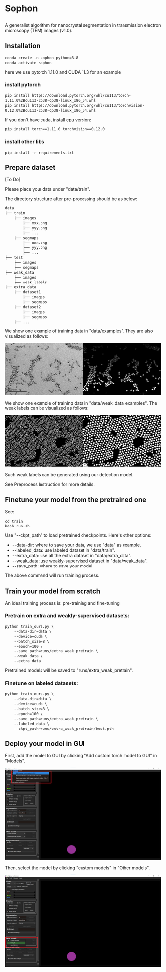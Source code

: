 # <p>  <b>Sophon </b> </p>

A generalist algorithm for nanocrystal segmentation in transmission electron microscopy (TEM) images (v1.0).

## Installation
```
conda create -n sophon python=3.8
conda activate sophon
```

here we use pytorch 1.11.0 and CUDA 11.3 for an example 

### install pytorch
```
pip install https://download.pytorch.org/whl/cu113/torch-1.11.0%2Bcu113-cp38-cp38-linux_x86_64.whl
pip install https://download.pytorch.org/whl/cu113/torchvision-0.12.0%2Bcu113-cp38-cp38-linux_x86_64.whl
```

If you don't have cuda, install cpu version:

```
pip install torch==1.11.0 torchvision==0.12.0
```

### install other libs
```
pip install -r requirements.txt
```

## Prepare dataset

[To Do]

Please place your data under "data/train".

The directory structure after pre-processing should be as below:

```
data
├── train
    ├── images
        ├── xxx.png
        ├── yyy.png
        ├── ...
    ├── segmaps
        ├── xxx.png
        ├── yyy.png
        ├── ...
├── test
    ├── images
    ├── segmaps
├── weak_data
    ├── images
    ├── weak_labels
├── extra_data
    ├── dataset1
        ├── images
        ├── segmaps
    ├── dataset2
        ├── images
        ├── segmaps
    ├── ...
```

We show one example of training data in "data/examples". They are also visualized as follows:

![Training data](../data/examples/visualization/1-0001_16.png)

We show one example of training data in "data/weak_data_examples". The weak labels can be visualized as follows:

![Weakly training label](../data/weak_data_examples/weak_labels/1-0001.png)

Such weak labels can be generated using our detection model. 

See [Preprocess Instruction](../preprocess/README.md) for more details.

## Finetune your model from the pretrained one

See:

```
cd train
bash run.sh
```

Use "--ckpt_path" to load pretrained checkpoints. Here's other options:

- --data-dir: where to save your data, we use "data" as example.
- --labeled_data: use labeled dataset in "data/train".
- --extra_data: use all the extra dataset in "data/extra_data".
- --weak_data: use weakly-supervised dataset in "data/weak_data".
- --save_path: where to save your model

The above command will run training process.

## Train your model from scratch

An ideal training process is: pre-training and fine-tuning

### Pretrain on extra and weakly-supervised datasets:

```
python train_ours.py \
    --data-dir=data \
    --device=cuda \
    --batch_size=8 \
    --epoch=100 \
    --save_path=runs/extra_weak_pretrain \
    --weak_data \
    --extra_data
```

Pretrained models will be saved to "runs/extra_weak_pretrain".

### Finetune on labeled datasets:

```
python train_ours.py \
    --data-dir=data \
    --device=cuda \
    --batch_size=8 \
    --epoch=100 \
    --save_path=runs/extra_weak_pretrain \
    --labeled_data \
    --ckpt_path=runs/extra_weak_pretrain/best.pth
```

## Deploy your model in GUI

First, add the model to GUI by clicking "Add custom torch model to GUI" in "Models".

![load custom model to GUI](../assets/load_model.png)

Then, select the model by clicking "custom models" in "Other models".

![load custom model to GUI](../assets/load_model2.png)